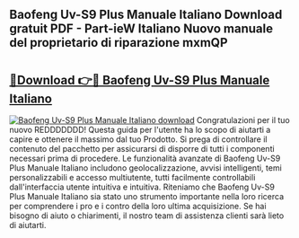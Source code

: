 ## Baofeng Uv-S9 Plus Manuale Italiano Download gratuit PDF - Part-ieW Italiano Nuovo manuale del proprietario di riparazione mxmQP

# <h2><a href="http://dfgivdb.blite.top/?on=Baofeng+Uv-S9+Plus+Manuale+Italiano">🔗Download 👉🔴 Baofeng Uv-S9 Plus Manuale Italiano</a></h2>

[![Baofeng Uv-S9 Plus Manuale Italiano download](https://i.imgur.com/lujVjoI.png)](http://dfgivdb.blite.top/?on=Baofeng+Uv-S9+Plus+Manuale+Italiano)
Congratulazioni per il tuo nuovo REDDDDDDD! Questa guida per l'utente ha lo scopo di aiutarti a capire e ottenere il massimo dal tuo Prodotto. Si prega di controllare il contenuto del pacchetto per assicurarsi di disporre di tutti i componenti necessari prima di procedere. Le funzionalità avanzate di Baofeng Uv-S9 Plus Manuale Italiano includono geolocalizzazione, avvisi intelligenti, temi personalizzabili e accesso multiutente, tutti facilmente controllabili dall'interfaccia utente intuitiva e intuitiva. Riteniamo che Baofeng Uv-S9 Plus Manuale Italiano sia stato uno strumento importante nella loro ricerca per comprendere i pro e i contro della loro ultima acquisizione. Se hai bisogno di aiuto o chiarimenti, il nostro team di assistenza clienti sarà lieto di aiutarti.
